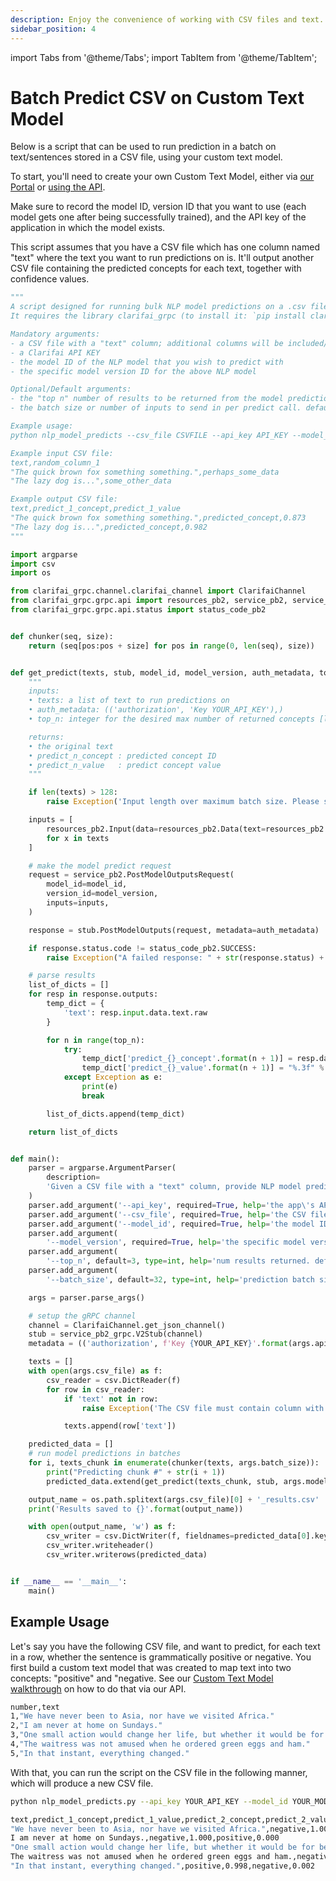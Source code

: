 ```yaml
---
description: Enjoy the convenience of working with CSV files and text.
sidebar_position: 4
---
```


import Tabs from '@theme/Tabs';
import TabItem from '@theme/TabItem';

# Batch Predict CSV on Custom Text Model

Below is a script that can be used to run prediction in a batch on text/sentences stored in a CSV file, using your custom text model.

To start, you'll need to create your own Custom Text Model, either via [our Portal](https://docs.clarifai.com/portal-guide/walkthroughs/pcustom-model-walkthrough) or [using the API](https://docs.clarifai.com/api-guide/walkthroughs/custom-model-walkthrough).

Make sure to record the model ID, version ID that you want to use \(each model gets one after being successfully trained\), and the API key of the application in which the model exists.

This script assumes that you have a CSV file which has one column named "text" where the text you want to run predictions on is. It'll output another CSV file containing the predicted concepts for each text, together with confidence values.

<Tabs>
  <TabItem value="nlp_model_predicts.py" label="nlp_model_predicts.py" default>

```python
"""
A script designed for running bulk NLP model predictions on a .csv file of text entries.
It requires the library clarifai_grpc (to install it: `pip install clarifai_grpc`).

Mandatory arguments:
- a CSV file with a "text" column; additional columns will be included/returned in the output file
- a Clarifai API KEY
- the model ID of the NLP model that you wish to predict with
- the specific model version ID for the above NLP model

Optional/Default arguments:
- the "top n" number of results to be returned from the model predictions. default 3. [1-200]
- the batch size or number of inputs to send in per predict call. default 32. max 128.

Example usage:
python nlp_model_predicts --csv_file CSVFILE --api_key API_KEY --model_id MODEL_ID --model_version MODEL_VERSION

Example input CSV file:
text,random_column_1
"The quick brown fox something something.",perhaps_some_data
"The lazy dog is...",some_other_data

Example output CSV file:
text,predict_1_concept,predict_1_value
"The quick brown fox something something.",predicted_concept,0.873
"The lazy dog is...",predicted_concept,0.982
"""

import argparse
import csv
import os

from clarifai_grpc.channel.clarifai_channel import ClarifaiChannel
from clarifai_grpc.grpc.api import resources_pb2, service_pb2, service_pb2_grpc
from clarifai_grpc.grpc.api.status import status_code_pb2


def chunker(seq, size):
    return (seq[pos:pos + size] for pos in range(0, len(seq), size))


def get_predict(texts, stub, model_id, model_version, auth_metadata, top_n):
    """
    inputs:
    • texts: a list of text to run predictions on
    • auth_metadata: (('authorization', 'Key YOUR_API_KEY'),)
    • top_n: integer for the desired max number of returned concepts [limit 20]

    returns:
    • the original text
    • predict_n_concept : predicted concept ID
    • predict_n_value   : predict concept value
    """

    if len(texts) > 128:
        raise Exception('Input length over maximum batch size. Please send in batches less than 128.')

    inputs = [
        resources_pb2.Input(data=resources_pb2.Data(text=resources_pb2.Text(raw=x)))
        for x in texts
    ]

    # make the model predict request
    request = service_pb2.PostModelOutputsRequest(
        model_id=model_id,
        version_id=model_version,
        inputs=inputs,
    )

    response = stub.PostModelOutputs(request, metadata=auth_metadata)

    if response.status.code != status_code_pb2.SUCCESS:
        raise Exception("A failed response: " + str(response.status) + "\n\nFull response:\n" + str(response))

    # parse results
    list_of_dicts = []
    for resp in response.outputs:
        temp_dict = {
            'text': resp.input.data.text.raw
        }

        for n in range(top_n):
            try:
                temp_dict['predict_{}_concept'.format(n + 1)] = resp.data.concepts[n].id
                temp_dict['predict_{}_value'.format(n + 1)] = "%.3f" % resp.data.concepts[n].value
            except Exception as e:
                print(e)
                break

        list_of_dicts.append(temp_dict)

    return list_of_dicts


def main():
    parser = argparse.ArgumentParser(
        description=
        'Given a CSV file with a "text" column, provide NLP model predictions.'
    )
    parser.add_argument('--api_key', required=True, help='the app\'s API key', type=str)
    parser.add_argument('--csv_file', required=True, help='the CSV file with texts', type=str)
    parser.add_argument('--model_id', required=True, help='the model ID', type=str)
    parser.add_argument(
        '--model_version', required=True, help='the specific model version ID', type=str)
    parser.add_argument(
        '--top_n', default=3, type=int, help='num results returned. default 3. max 200.')
    parser.add_argument(
        '--batch_size', default=32, type=int, help='prediction batch size. default 32. max 128')

    args = parser.parse_args()

    # setup the gRPC channel
    channel = ClarifaiChannel.get_json_channel()
    stub = service_pb2_grpc.V2Stub(channel)
    metadata = (('authorization', f'Key {YOUR_API_KEY}'.format(args.api_key)),)

    texts = []
    with open(args.csv_file) as f:
        csv_reader = csv.DictReader(f)
        for row in csv_reader:
            if 'text' not in row:
                raise Exception('The CSV file must contain column with a header named text')

            texts.append(row['text'])

    predicted_data = []
    # run model predictions in batches
    for i, texts_chunk in enumerate(chunker(texts, args.batch_size)):
        print("Predicting chunk #" + str(i + 1))
        predicted_data.extend(get_predict(texts_chunk, stub, args.model_id, args.model_version, metadata, args.top_n))

    output_name = os.path.splitext(args.csv_file)[0] + '_results.csv'
    print('Results saved to {}'.format(output_name))

    with open(output_name, 'w') as f:
        csv_writer = csv.DictWriter(f, fieldnames=predicted_data[0].keys())
        csv_writer.writeheader()
        csv_writer.writerows(predicted_data)


if __name__ == '__main__':
    main()
```
</TabItem>
</Tabs>

## Example Usage

Let's say you have the following CSV file, and want to predict, for each text in a row, whether the sentence is grammatically positive or negative. You first build a custom text model that was created to map text into two concepts: "positive" and "negative. See our [Custom Text Model walkthrough](https://docs.clarifai.com/api-guide/walkthroughs/custom-text-model-walkthrough) on how to do that via our API.

<Tabs>
<TabItem value="my_data.csv" label="my_data.csv" default>

```bash
number,text
1,"We have never been to Asia, nor have we visited Africa."
2,"I am never at home on Sundays."
3,"One small action would change her life, but whether it would be for better or for worse was yet to be determined."
4,"The waitress was not amused when he ordered green eggs and ham."
5,"In that instant, everything changed."
```

With that, you can run the script on the CSV file in the following manner, which will produce a new CSV file.

```bash
python nlp_model_predicts.py --api_key YOUR_API_KEY --model_id YOUR_MODEL_ID --model_version YOUR_MODEL_VERSION_ID --csv_file my_data.csv --top_n 2
```
</TabItem>
</Tabs>

<Tabs>
<TabItem value="my_data_results.csv" label="my_data_results.csv" default>

```bash
text,predict_1_concept,predict_1_value,predict_2_concept,predict_2_value
"We have never been to Asia, nor have we visited Africa.",negative,1.000,positive,0.000
I am never at home on Sundays.,negative,1.000,positive,0.000
"One small action would change her life, but whether it would be for better or for worse was yet to be determined.",positive,1.000,negative,0.000
The waitress was not amused when he ordered green eggs and ham.,negative,1.000,positive,0.000
"In that instant, everything changed.",positive,0.998,negative,0.002
```
</TabItem>
</Tabs>
